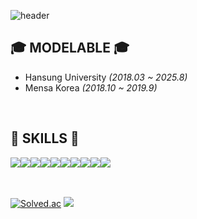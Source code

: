 ![header](https://capsule-render.vercel.app/api?type=waving&color=6994CDEE&text=&animation=twinkling&height=80)

## 🎓 MODELABLE 🎓
- Hansung University _(2018.03 ~ 2025.8)_
- Mensa Korea _(2018.10 ~ 2019.9)_
<br>
  
## 🔨 SKILLS 🔨
<div style="display:flex; flex-direction:row;">
    <img src="https://img.shields.io/badge/java-007396?style=flat-square&logo=java&logoColor=white"> 
    <img src="https://img.shields.io/badge/Spring Boot-6DB33F?style=flat-square&logo=spring boot&logoColor=white"> 
    <img src="https://img.shields.io/badge/Gradle-02303A?style=flat-square&logo=gradle&logoColor=white">
    <img src="https://img.shields.io/badge/oracle-F80000?style=flat-square&logo=oracle&logoColor=white"> 
    <img src="https://img.shields.io/badge/mysql-4479A1?style=flat-square&logo=mysql&logoColor=white"> 
    <br>
    <img src="https://img.shields.io/badge/linux-FCC624?style=flat-square&logo=linux&logoColor=black"> 
    <img src="https://img.shields.io/badge/apache tomcat-F8DC75?style=flat-square&logo=apachetomcat&logoColor=black">
    <!-- <img src="https://img.shields.io/badge/Amazon AWS-232F3E?style=for-the-badge&logo=amazon aws&logoColor=white"> -->
    <!-- <img src="https://img.shields.io/badge/Amazon EC2-FF9900?style=for-the-badge&logo=amazon ec2&logoColor=white"> -->
    <!-- <img src="https://img.shields.io/badge/Amazon RDS-527FFF?style=for-the-badge&logo=amazon rds&logoColor=white"> -->
    <br>
    <img src="https://img.shields.io/badge/html5-E34F26?style=flat-square&logo=html5&logoColor=white"> 
    <img src="https://img.shields.io/badge/css-1572B6?style=flat-square&logo=css3&logoColor=white"> 
    <img src="https://img.shields.io/badge/javascript-F7DF1E?style=flat-square&logo=javascript&logoColor=black"> 
    <!-- <img src="https://img.shields.io/badge/Backbone.js-0071B5?style=flat-square&logo=backbone.js&logoColor=black"> -->
    <!-- <img src="https://img.shields.io/badge/bootstrap-7952B3?style=flat-square&logo=bootstrap&logoColor=white"> -->
    <br>
</div><br>

## 
[![Solved.ac](http://mazassumnida.wtf/api/v2/generate_badge?boj=modelable)](https://solved.ac/modelable) <img src="https://github-readme-stats.vercel.app/api/top-langs/?username=modelable&layout=compact&hide=javascript,css,scss&theme=dracula&langs_count=8"/>
